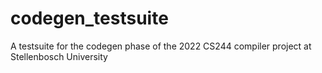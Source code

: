 # codegen_testsuite
A testsuite for the codegen phase of the 2022 CS244 compiler project at Stellenbosch University

